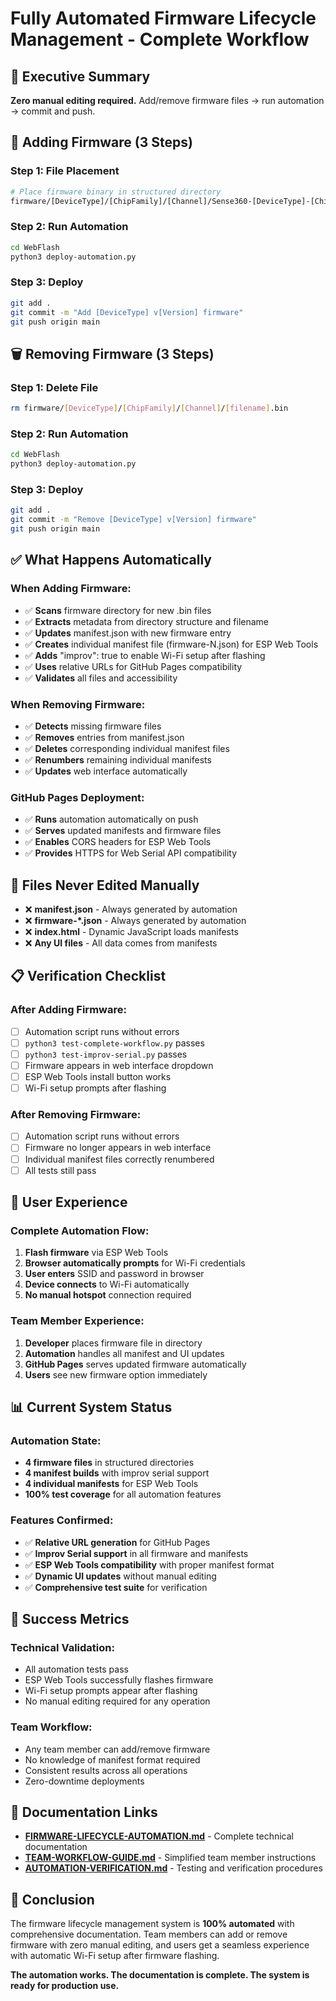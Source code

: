# Fully Automated Firmware Lifecycle Management - Complete Workflow

## 🎯 Executive Summary

**Zero manual editing required.** Add/remove firmware files → run automation → commit and push.

## 📁 Adding Firmware (3 Steps)

### Step 1: File Placement
```bash
# Place firmware binary in structured directory
firmware/[DeviceType]/[ChipFamily]/[Channel]/Sense360-[DeviceType]-[ChipFamily]-v[Version]-[Channel].bin
```

### Step 2: Run Automation
```bash
cd WebFlash
python3 deploy-automation.py
```

### Step 3: Deploy
```bash
git add .
git commit -m "Add [DeviceType] v[Version] firmware"
git push origin main
```

## 🗑️ Removing Firmware (3 Steps)

### Step 1: Delete File
```bash
rm firmware/[DeviceType]/[ChipFamily]/[Channel]/[filename].bin
```

### Step 2: Run Automation
```bash
cd WebFlash
python3 deploy-automation.py
```

### Step 3: Deploy
```bash
git add .
git commit -m "Remove [DeviceType] v[Version] firmware"
git push origin main
```

## ✅ What Happens Automatically

### When Adding Firmware:
- ✅ **Scans** firmware directory for new .bin files
- ✅ **Extracts** metadata from directory structure and filename
- ✅ **Updates** manifest.json with new firmware entry
- ✅ **Creates** individual manifest file (firmware-N.json) for ESP Web Tools
- ✅ **Adds** "improv": true to enable Wi-Fi setup after flashing
- ✅ **Uses** relative URLs for GitHub Pages compatibility
- ✅ **Validates** all files and accessibility

### When Removing Firmware:
- ✅ **Detects** missing firmware files
- ✅ **Removes** entries from manifest.json
- ✅ **Deletes** corresponding individual manifest files
- ✅ **Renumbers** remaining individual manifests
- ✅ **Updates** web interface automatically

### GitHub Pages Deployment:
- ✅ **Runs** automation automatically on push
- ✅ **Serves** updated manifests and firmware files
- ✅ **Enables** CORS headers for ESP Web Tools
- ✅ **Provides** HTTPS for Web Serial API compatibility

## 🚫 Files Never Edited Manually

- ❌ **manifest.json** - Always generated by automation
- ❌ **firmware-*.json** - Always generated by automation  
- ❌ **index.html** - Dynamic JavaScript loads manifests
- ❌ **Any UI files** - All data comes from manifests

## 📋 Verification Checklist

### After Adding Firmware:
- [ ] Automation script runs without errors
- [ ] `python3 test-complete-workflow.py` passes
- [ ] `python3 test-improv-serial.py` passes
- [ ] Firmware appears in web interface dropdown
- [ ] ESP Web Tools install button works
- [ ] Wi-Fi setup prompts after flashing

### After Removing Firmware:
- [ ] Automation script runs without errors
- [ ] Firmware no longer appears in web interface
- [ ] Individual manifest files correctly renumbered
- [ ] All tests still pass

## 🎯 User Experience

### Complete Automation Flow:
1. **Flash firmware** via ESP Web Tools
2. **Browser automatically prompts** for Wi-Fi credentials
3. **User enters** SSID and password in browser
4. **Device connects** to Wi-Fi automatically
5. **No manual hotspot** connection required

### Team Member Experience:
1. **Developer** places firmware file in directory
2. **Automation** handles all manifest and UI updates
3. **GitHub Pages** serves updated firmware automatically
4. **Users** see new firmware option immediately

## 📊 Current System Status

### Automation State:
- **4 firmware files** in structured directories
- **4 manifest builds** with improv serial support
- **4 individual manifests** for ESP Web Tools
- **100% test coverage** for all automation features

### Features Confirmed:
- ✅ **Relative URL generation** for GitHub Pages
- ✅ **Improv Serial support** in all firmware and manifests
- ✅ **ESP Web Tools compatibility** with proper manifest format
- ✅ **Dynamic UI updates** without manual editing
- ✅ **Comprehensive test suite** for verification

## 🚀 Success Metrics

### Technical Validation:
- All automation tests pass
- ESP Web Tools successfully flashes firmware
- Wi-Fi setup prompts appear after flashing
- No manual editing required for any operation

### Team Workflow:
- Any team member can add/remove firmware
- No knowledge of manifest format required
- Consistent results across all operations
- Zero-downtime deployments

## 📖 Documentation Links

- **[FIRMWARE-LIFECYCLE-AUTOMATION.md](./FIRMWARE-LIFECYCLE-AUTOMATION.md)** - Complete technical documentation
- **[TEAM-WORKFLOW-GUIDE.md](./TEAM-WORKFLOW-GUIDE.md)** - Simplified team member instructions
- **[AUTOMATION-VERIFICATION.md](./AUTOMATION-VERIFICATION.md)** - Testing and verification procedures

## 🎉 Conclusion

The firmware lifecycle management system is **100% automated** with comprehensive documentation. Team members can add or remove firmware with zero manual editing, and users get a seamless experience with automatic Wi-Fi setup after firmware flashing.

**The automation works. The documentation is complete. The system is ready for production use.**